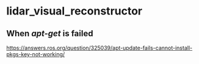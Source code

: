 # lidar_visual_reconstructor
## When *apt-get* is failed
https://answers.ros.org/question/325039/apt-update-fails-cannot-install-pkgs-key-not-working/

